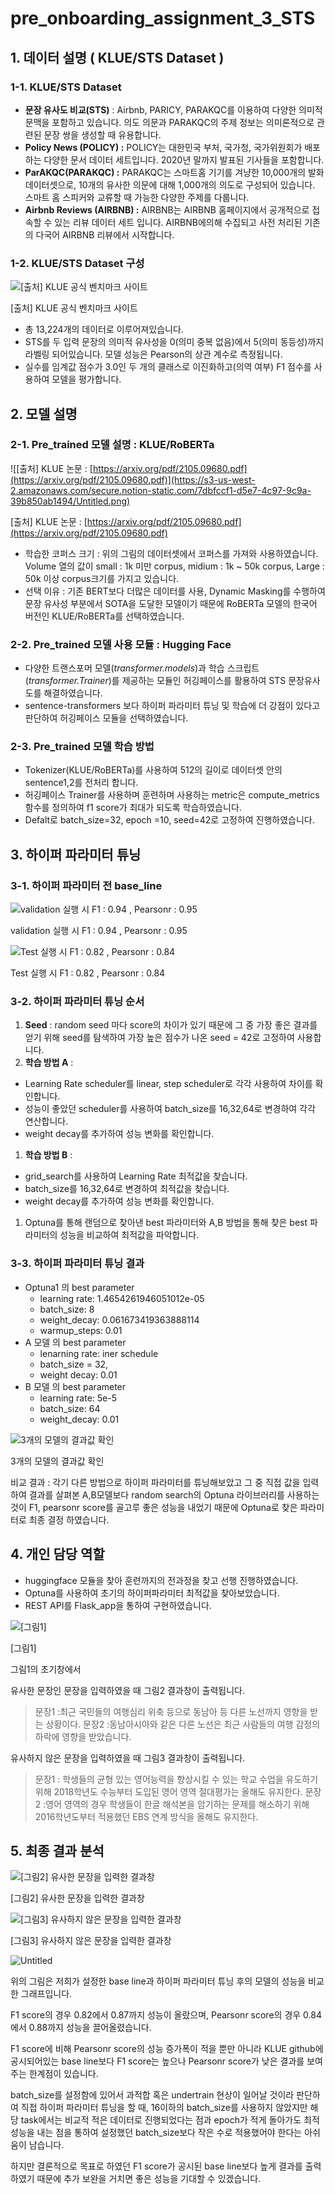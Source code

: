 # pre_onboarding_assignment_3_STS

## 1. 데이터 설명 ( KLUE/STS Dataset )

### 1-1. KLUE/STS Dataset

- **문장 유사도 비교(STS)** : Airbnb, PARICY, PARAKQC를 이용하여 다양한 의미적 문맥을 포함하고 있습니다. 의도 의문과 PARAKQC의 주제 정보는 의미론적으로 관련된 문장 쌍을 생성할 때 유용합니다.
- **Policy News (POLICY) :** POLICY는 대한민국 부처, 국가청, 국가위원회가 배포하는 다양한 문서 데이터 세트입니다. 2020년 말까지 발표된 기사들을 포함합니다.
- **ParAKQC(PARAKQC) :** PARAKQC는 스마트홈 기기를 겨냥한 10,000개의 발화 데이터셋으로, 10개의 유사한 의문에 대해 1,000개의 의도로 구성되어 있습니다. 스마트 홈 스피커와 교류할 때 가능한 다양한 주제를 다룹니다.
- **Airbnb Reviews (AIRBNB) :** AIRBNB는 AIRBNB 홈페이지에서 공개적으로 접속할 수 있는 리뷰 데이터 세트 입니다. AIRBNB에의해 수집되고 사전 처리된 기존의 다국어 AIRBNB 리뷰에서 시작합니다.

### 1-2. KLUE/STS Dataset 구성

![[출처] KLUE 공식 벤치마크 사이트](https://s3-us-west-2.amazonaws.com/secure.notion-static.com/4f80ff8f-37f6-4148-a1e8-745e5171a997/Untitled.png)

[출처] KLUE 공식 벤치마크 사이트

- 총 13,224개의 데이터로 이루어져있습니다.
- STS를 두 입력 문장의 의미적 유사성을 0(의미 중복 없음)에서 5(의미 동등성)까지 라벨링 되어있습니다. 모델 성능은 Pearson의 상관 계수로 측정됩니다.
- 실수를 임계값 점수가 3.0인 두 개의 클래스로 이진화하고(의역 여부) F1 점수를 사용하여 모델을 평가합니다.

## 2. 모델 설명

### 2-1. Pre_trained 모델 설명 : KLUE/RoBERTa

![[출처] KLUE 논문 : [https://arxiv.org/pdf/2105.09680.pdf](https://arxiv.org/pdf/2105.09680.pdf)](https://s3-us-west-2.amazonaws.com/secure.notion-static.com/7dbfccf1-d5e7-4c97-9c9a-39b850ab1494/Untitled.png)

[출처] KLUE 논문 : [https://arxiv.org/pdf/2105.09680.pdf](https://arxiv.org/pdf/2105.09680.pdf)

- 학습한 코퍼스 크기 : 위의 그림의 데이터셋에서 코퍼스를 가져와 사용하였습니다. Volume 열의 값이 small : 1k 미만 corpus, midium : 1k ~ 50k corpus, Large : 50k 이상 corpus크기를 가지고 있습니다.
- 선택 이유 : 기존 BERT보다 더많은 데이터를 사용, Dynamic Masking를 수행하여 문장 유사성 부분에서 SOTA을 도달한 모델이기 때문에 RoBERTa 모델의 한국어 버전인 KLUE/RoBERTa를 선택하였습니다.

### 2-2. Pre_trained 모델 사용 모듈 : **Hugging Face**

- 다양한 트랜스포머 모델(*transformer.models*)과 학습 스크립트(*transformer.Trainer*)를 제공하는 모듈인 허깅페이스를 활용하여 STS 문장유사도를 해결하였습니다.
- sentence-transformers 보다 하이퍼 파라미터 튜닝 및 학습에 더 강점이 있다고 판단하여 허깅페이스 모듈을 선택하였습니다.

### 2-3. Pre_trained 모델 학습 방법

- Tokenizer(KLUE/RoBERTa)를 사용하여 512의 길이로 데이터셋 안의 sentence1,2를 전처리 합니다.
- 허깅페이스 Trainer를 사용하며 훈련하며 사용하는 metric은 compute_metrics 함수를 정의하여 f1 score가 최대가 되도록 학습하였습니다.
- Defalt로 batch_size=32, epoch =10, seed=42로 고정하여 진행하였습니다.

## 3. 하이퍼 파라미터 튜닝

### 3-1. 하이퍼 파라미터 전 base_line

![validation 실행 시 F1 : 0.94 , Pearsonr : 0.95](https://s3-us-west-2.amazonaws.com/secure.notion-static.com/f677cf4a-3466-4ede-801b-36b7543bb72b/Untitled.png)

validation 실행 시 F1 : 0.94 , Pearsonr : 0.95

![Test 실행 시 F1 : 0.82 , Pearsonr : 0.84](https://s3-us-west-2.amazonaws.com/secure.notion-static.com/6a1aab13-13b0-4fb5-9960-c72140979269/Untitled.png)

Test 실행 시 F1 : 0.82 , Pearsonr : 0.84

### 3-2. 하이퍼 파라미터 튜닝 순서

1. **Seed** : random seed 마다 score의 차이가 있기 때문에 그 중 가장 좋은 결과를 얻기 위해 seed를 탐색하여 가장 높은 점수가 나온 seed = 42로 고정하여 사용합니다.
2. **학습 방법 A** : 
- Learning Rate scheduler를 linear, step scheduler로 각각 사용하여 차이를 확인합니다.
- 성능이 좋았던 scheduler를 사용하여 batch_size를 16,32,64로 변경하여 각각 연산합니다.
- weight decay를 추가하여 성능 변화를 확인합니다.

1. **학습 방법 B** : 
- grid_search를 사용하여 Learning Rate 최적값을 찾습니다.
- batch_size를 16,32,64로 변경하여 최적값을 찾습니다.
- weight decay를 추가하여 성능 변화를 확인합니다.

1. Optuna를 통해 랜덤으로 찾아낸 best 파라미터와 A,B 방법을 통해 찾은 best 파라미터의 성능을 비교하여 최적값을 파악합니다.

### 3-3. 하이퍼 파라미터 튜닝 결과

- Optuna1 의 best parameter
    - learning rate: 1.4654261946051012e-05
    - batch_size: 8
    - weight_decay: 0.061673419363888114
    - warmup_steps: 0.01
- A 모델 의 best parameter
    - lenarning rate: iner schedule
    - batch_size = 32,
    - weight decay: 0.01
- B 모델 의 best parameter
    - learning rate: 5e-5
    - batch_size: 64
    - weight_decay: 0.01

![3개의 모델의 결과값 확인](https://s3-us-west-2.amazonaws.com/secure.notion-static.com/834d7da5-cbc0-4e05-a45f-835153ec92b1/Untitled.png)

3개의 모델의 결과값 확인

비교 결과 : 각기 다른 방법으로 하이퍼 파라미터를 튜닝해보았고 그 중 직접 값을 입력하여 결과를 살펴본 A,B모델보다 random search의 Optuna 라이브러리를 사용하는 것이 F1, pearsonr score를 골고루 좋은 성능을 내었기 때문에 Optuna로 찾은 파라미터로 최종 결정 하였습니다.

## 4. 개인 담당 역할

- huggingface 모듈을 찾아 훈련까지의 전과정을 찾고 선행 진행하였습니다.
- Optuna를 사용하여 초기의 하이퍼파라미터 최적값을 찾아보았습니다.
- REST API를 Flask_app을 통하여 구현하였습니다.

![[그림1]](https://s3-us-west-2.amazonaws.com/secure.notion-static.com/d31358c6-37f9-43c2-b0a8-027e4f9618c5/Untitled.png)

[그림1]

그림1의 초기창에서

유사한 문장인 문장을 입력하였을 때 그림2 결과창이 출력됩니다.

> 문장1 :최근 국민들의 여행심리 위축 등으로 동남아 등 다른 노선까지 영향을 받는 상황이다.
문장2 :동남아시아와 같은 다른 노선은 최근 사람들의 여행 감정의 하락에 영향을 받았습니다.
> 

유사하지 않은 문장을 입력하였을 때 그림3 결과창이 출력됩니다.

> 문장1 : 학생들의 균형 있는 영어능력을 향상시킬 수 있는 학교 수업을 유도하기 위해 2018학년도 수능부터 도입된 영어 영역 절대평가는 올해도 유지한다.
문장2 :영어 영역의 경우 학생들이 한글 해석본을 암기하는 문제를 해소하기 위해 2016학년도부터 적용했던 EBS 연계 방식을 올해도 유지한다.
> 

## 5. 최종 결과 분석

![[그림2] 유사한 문장을 입력한 결과창](https://s3-us-west-2.amazonaws.com/secure.notion-static.com/b6c81a04-5b6e-416e-92b3-7d33d3d24044/Untitled.png)

[그림2] 유사한 문장을 입력한 결과창

![[그림3] 유사하지 않은 문장을 입력한 결과창](https://s3-us-west-2.amazonaws.com/secure.notion-static.com/df1d2756-234f-4453-b8ae-60a31aa3f611/Untitled.png)

[그림3] 유사하지 않은 문장을 입력한 결과창

![Untitled](https://s3-us-west-2.amazonaws.com/secure.notion-static.com/df702998-9198-41f6-995b-573d6ccf6548/Untitled.png)

위의 그림은 저희가 설정한 base line과 하이퍼 파라미터 튜닝 후의 모델의 성능을 비교한 그래프입니다.

F1 score의 경우 0.82에서 0.87까지 성능이 올랐으며, Pearsonr score의 경우 0.84에서 0.88까지 성능을 끌어올렸습니다.

F1 score에 비해 Pearsonr score의 성능 증가폭이 적을 뿐만 아니라 KLUE github에 공시되어있는 base line보다 F1 score는 높으나 Pearsonr score가 낮은 결과를 보여주는 한계점이 있습니다.

batch_size를 설정함에 있어서 과적합 혹은 undertrain 현상이 일어날 것이라 판단하여 직접 하이퍼 파라미터 튜닝을 할 때, 16이하의 batch_size를 사용하지 않았지만 해당 task에서는 비교적 적은 데이터로 진행되었다는 점과 epoch가 적게 돌아가도 최적성능을 내는 점을 통하여 설정했던 batch_size보다 작은 수로 적용했어야 한다는 아쉬움이 남습니다.

하지만 결론적으로 목표로 하였던 F1 score가 공시된 base line보다 높게 결과를 출력하였기 때문에 추가 보완을 거치면 좋은 성능을 기대할 수 있겠습니다.
